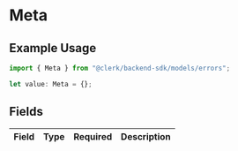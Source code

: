 # Meta

## Example Usage

```typescript
import { Meta } from "@clerk/backend-sdk/models/errors";

let value: Meta = {};
```

## Fields

| Field       | Type        | Required    | Description |
| ----------- | ----------- | ----------- | ----------- |